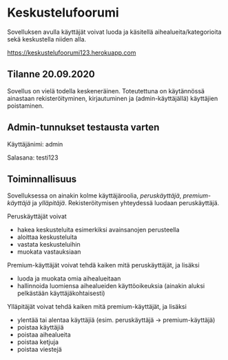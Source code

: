 # Keskustelufoorumi
Sovelluksen avulla käyttäjät voivat luoda ja käsitellä aihealueita/kategorioita sekä keskustella niiden alla. 

https://keskustelufoorumi123.herokuapp.com

## Tilanne 20.09.2020
Sovellus on vielä todella keskeneräinen. Toteutettuna on käytännössä ainastaan rekisteröityminen, kirjautuminen ja (admin-käyttäjällä) käyttäjien poistaminen.

## Admin-tunnukset testausta varten
Käyttäjänimi: admin

Salasana: testi123

## Toiminnallisuus
Sovelluksessa on ainakin kolme käyttäjäroolia, _peruskäyttäjä_, _premium-käyttäjä_ ja _ylläpitäjä_. Rekisteröitymisen yhteydessä luodaan peruskäyttäjä.

Peruskäyttäjät voivat
- hakea keskusteluita esimerkiksi avainsanojen perusteella
- aloittaa keskusteluita
- vastata keskusteluihin
- muokata vastauksiaan

Premium-käyttäjät voivat tehdä kaiken mitä peruskäyttäjät, ja lisäksi
- luoda ja muokata omia aihealueitaan
- hallinnoida luomiensa aihealueiden käyttöoikeuksia (ainakin aluksi pelkästään käyttäjäkohtaisesti)

Ylläpitäjät voivat tehdä kaiken mitä premium-käyttäjät, ja lisäksi
- ylentää tai alentaa käyttäjiä (esim. peruskäyttäjä -> premium-käyttäjä)
- poistaa käyttäjiä
- poistaa aihealueita
- poistaa ketjuja
- poistaa viestejä
